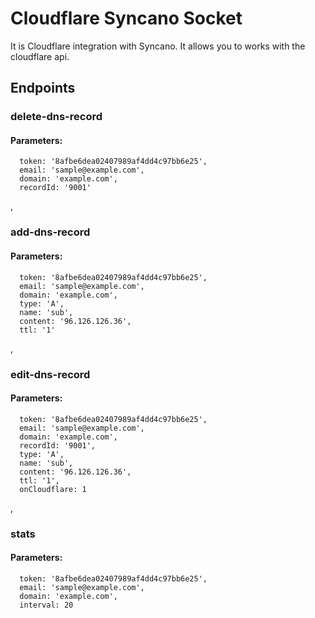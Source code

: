 # Cloudflare Syncano Socket

It is Cloudflare integration with Syncano. It allows you to works with the cloudflare api.

## Endpoints

### delete-dns-record

#### Parameters:

      token: '8afbe6dea02407989af4dd4c97bb6e25',
      email: 'sample@example.com',
      domain: 'example.com',
      recordId: '9001'

,
### add-dns-record

#### Parameters:

      token: '8afbe6dea02407989af4dd4c97bb6e25',
      email: 'sample@example.com',
      domain: 'example.com',
      type: 'A',
      name: 'sub',
      content: '96.126.126.36',
      ttl: '1'

,
### edit-dns-record

#### Parameters:

      token: '8afbe6dea02407989af4dd4c97bb6e25',
      email: 'sample@example.com',
      domain: 'example.com',
      recordId: '9001',
      type: 'A',
      name: 'sub',
      content: '96.126.126.36',
      ttl: '1',
      onCloudflare: 1

,
### stats

#### Parameters:

      token: '8afbe6dea02407989af4dd4c97bb6e25',
      email: 'sample@example.com',
      domain: 'example.com',
      interval: 20

